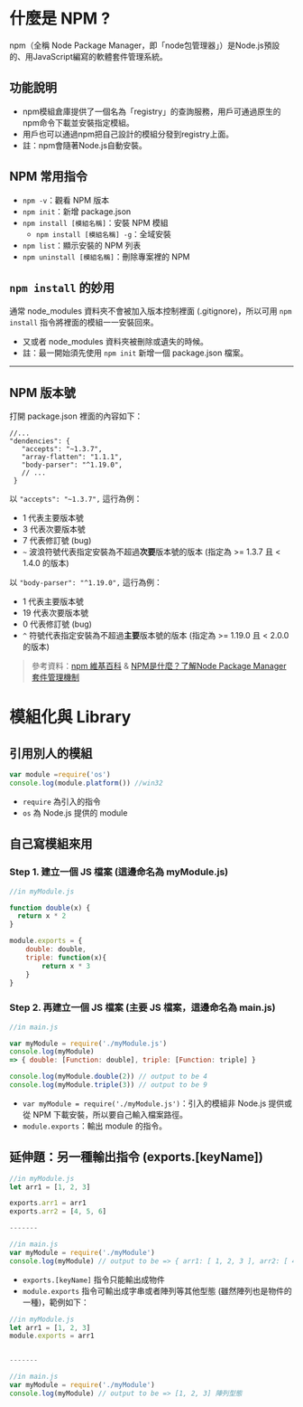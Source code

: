 # 什麼是 NPM ?
npm（全稱 Node Package Manager，即「node包管理器」）是Node.js預設的、用JavaScript編寫的軟體套件管理系統。

## 功能說明
+ npm模組倉庫提供了一個名為「registry」的查詢服務，用戶可通過原生的npm命令下載並安裝指定模組。
+ 用戶也可以通過npm把自己設計的模組分發到registry上面。
+ 註：npm會隨著Node.js自動安裝。

## NPM 常用指令
+ `npm -v`：觀看 NPM 版本
+ `npm init`：新增 package.json
+ `npm install [模組名稱]`：安裝 NPM 模組
	+ `npm install [模組名稱] -g`：全域安裝
+ `npm list`：顯示安裝的 NPM 列表
+ `npm uninstall [模組名稱]`：刪除專案裡的 NPM

## `npm install` 的妙用
通常 node_modules 資料夾不會被加入版本控制裡面 (.gitignore)，所以可用 `npm install` 指令將裡面的模組一一安裝回來。
+ 又或者 node_modules 資料夾被刪除或遺失的時候。
+ 註：最一開始須先使用 `npm init` 新增一個 package.json 檔案。
---
## NPM 版本號
打開 package.json 裡面的內容如下：
``` 
//...
"dendencies": {
   "accepts": "~1.3.7",
   "array-flatten": "1.1.1",
   "body-parser": "^1.19.0",
   // ...
 }
```
以 `"accepts": "~1.3.7",` 這行為例：
+ 1 代表主要版本號
+ 3 代表次要版本號
+ 7 代表修訂號 (bug)
+ `~` 波浪符號代表指定安裝為不超過**次要**版本號的版本 (指定為 >= 1.3.7 且 < 1.4.0 的版本)

以 `"body-parser": "^1.19.0",` 這行為例：
+ 1 代表主要版本號
+ 19 代表次要版本號
+ 0 代表修訂號 (bug)
+ `^` 符號代表指定安裝為不超過**主要**版本號的版本 (指定為 >= 1.19.0 且 < 2.0.0 的版本)

> 參考資料：[npm 維基百科](https://zh.wikipedia.org/wiki/Npm) & [NPM是什麼？了解Node Package Manager套件管理機制](https://tw.alphacamp.co/blog/npm-node-package-manager)

# 模組化與 Library
## 引用別人的模組
``` js
var module =require('os')
console.log(module.platform()) //win32
```

+ `require` 為引入的指令
+ `os` 為 Node.js 提供的 module

## 自己寫模組來用
### Step 1. 建立一個 JS 檔案 (這邊命名為 myModule.js)
``` js
//in myModule.js

function double(x) {
  return x * 2
}

module.exports = {
    double: double,
    triple: function(x){
        return x * 3
    }
}
```
### Step 2. 再建立一個 JS 檔案 (主要 JS 檔案，這邊命名為 main.js)
``` js
//in main.js

var myModule = require('./myModule.js')
console.log(myModule)
=> { double: [Function: double], triple: [Function: triple] }

console.log(myModule.double(2)) // output to be 4
console.log(myModule.triple(3)) // output to be 9
```
+ `var myModule = require('./myModule.js')`：引入的模組非 Node.js 提供或從 NPM 下載安裝，所以要自己輸入檔案路徑。
+ `module.exports`：輸出 module 的指令。

## 延伸題：另一種輸出指令 (exports.[keyName])
``` js
//in myModule.js
let arr1 = [1, 2, 3]

exports.arr1 = arr1
exports.arr2 = [4, 5, 6]

-------

//in main.js
var myModule = require('./myModule')
console.log(myModule) // output to be => { arr1: [ 1, 2, 3 ], arr2: [ 4, 5, 6 ] } 物件型態
```
+ `exports.[keyName]` 指令只能輸出成物件
+ `module.exports` 指令可輸出成字串或者陣列等其他型態 (雖然陣列也是物件的一種)，範例如下：

``` js
//in myModule.js
let arr1 = [1, 2, 3]
module.exports = arr1


-------

//in main.js
var myModule = require('./myModule')
console.log(myModule) // output to be => [1, 2, 3] 陣列型態
```